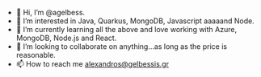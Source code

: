 - 👋 Hi, I’m @agelbess.
- 👀 I’m interested in Java, Quarkus, MongoDB, Javascript aaaaand Node.
- 🌱 I’m currently learning all the above and love working with Azure, MongoDB, Node.js and React.
- 💞️ I’m looking to collaborate on anything...as long as the price is reasonable.
- 📫 How to reach me alexandros@gelbessis.gr

<!---
agelbess/agelbess is a ✨ special ✨ repository because its `README.md` (this file) appears on your GitHub profile.
You can click the Preview link to take a look at your changes.
--->
